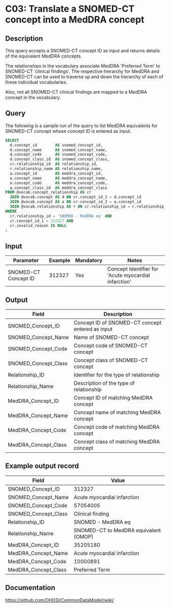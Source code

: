 <!---
Group:condition
Name:C03 Translate a SNOMED-CT concept into a MedDRA concept
Author:Patrick Ryan
CDM Version: 5.3
-->

# C03: Translate a SNOMED-CT concept into a MedDRA concept

## Description
This query accepts a SNOMED-CT concept ID as input and returns details of the equivalent MedDRA concepts.

The relationships in the vocabulary associate MedDRA 'Preferred Term' to SNOMED-CT 'clinical findings'. The respective hierarchy for MedDRA and SNOMED-CT can be used to traverse up and down the hierarchy of each of these individual vocabularies.

Also, not all SNOMED-CT clinical findings are mapped to a MedDRA concept in the vocabulary.

## Query
The following is a sample run of the query to list MedDRA equivalents for SNOMED-CT concept whose concept ID is entered as input.

```sql
SELECT
  d.concept_id        AS snomed_concept_id,
  d.concept_name      AS snomed_concept_name,
  d.concept_code      AS snomed_concept_code,
  d.concept_class_id  AS snomed_concept_class,
  cr.relationship_id  AS relationship_id,
  r.relationship_name AS relationship_name,
  a.concept_id        AS meddra_concept_id,
  a.concept_name      AS meddra_concept_name,
  a.concept_code      AS meddra_concept_code,
  a.concept_class_id  AS meddra_concept_class
FROM @vocab.concept_relationship AS cr
  JOIN @vocab.concept AS d ON cr.concept_id_1 = d.concept_id
  JOIN @vocab.concept AS a ON cr.concept_id_2 = a.concept_id
  JOIN @vocab.relationship AS r ON cr.relationship_id = r.relationship_id
WHERE
  cr.relationship_id = 'SNOMED - MedDRA eq' AND
  cr.concept_id_1 = 312327 AND
  cr.invalid_reason IS NULL
;
```

## Input

|  Parameter |  Example |  Mandatory |  Notes |
| --- | --- | --- | --- |
|  SNOMED-CT Concept ID |  312327 |  Yes | Concept Identifier for 'Acute myocardial infarction' |

## Output

|  Field |  Description |
| --- | --- |
|  SNOMED_Concept_ID |  Concept ID of SNOMED-CT concept entered as input |
|  SNOMED_Concept_Name |  Name of SNOMED-CT concept |
|  SNOMED_Concept_Code |  Concept code of SNOMED-CT concept |
|  SNOMED_Concept_Class |  Concept class of SNOMED-CT concept |
|  Relationship_ID |  Identifier for the type of relationship |
|  Relationship_Name |  Description of the type of relationship |
|  MedDRA_Concept_ID |  Concept ID of matching MedDRA concept |
|  MedDRA_Concept_Name |  Concept name of matching MedDRA concept |
|  MedDRA_Concept_Code |  Concept code of matching MedDRA concept |
|  MedDRA_Concept_Class |  Concept class of matching MedDRA concept |

## Example output record

|  Field |  Value |
| --- | --- |
|  SNOMED_Concept_ID |  312327 |
|  SNOMED_Concept_Name |  Acute myocardial infarction |
|  SNOMED_Concept_Code |  57054005 |
|  SNOMED_Concept_Class |  Clinical finding |
|  Relationship_ID |  SNOMED - MedDRA eq |
|  Relationship_Name |  SNOMED-CT to MedDRA equivalent (OMOP) |
|  MedDRA_Concept_ID |  35205180 |
|  MedDRA_Concept_Name |  Acute myocardial infarction |
|  MedDRA_Concept_Code |  10000891 |
|  MedDRA_Concept_Class |  Preferred Term |

## Documentation
https://github.com/OHDSI/CommonDataModel/wiki/
